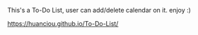 This's a To-Do List, user can add/delete calendar on it. enjoy :)

https://huanciou.github.io/To-Do-List/



